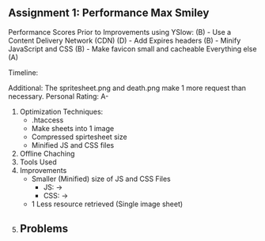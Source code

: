 Assignment 1: Performance
Max Smiley 
-------------------------
Performance Scores Prior to Improvements
using YSlow:
(B) - Use a Content Delivery Network (CDN)
(D) - Add Expires headers
(B) - Minify JavaScript and CSS
(B) - Make favicon small and cacheable
Everything else (A)

Timeline:

Additional:
The spritesheet.png and death.png make 1 more request than necessary. 
Personal Rating: A-

1. Optimization Techniques:
	- .htaccess 
	- Make sheets into 1 image 
	- Compressed spirtesheet size
	- Minified JS and CSS files
2. Offline Chaching
3. Tools Used 
4. Improvements
	- Smaller (Minified) size of JS and CSS Files
		- JS: ->
		- CSS: ->
	- 1 Less resource retrieved (Single image sheet)
5. Problems
	- 
